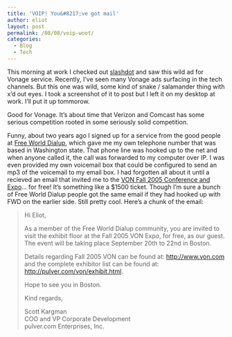 ```yaml
---
title: 'VOIP! You&#8217;ve got mail'
author: eliot
layout: post
permalink: /08/08/voip-woot/
categories:
  - Blog
  - Tech
---
```

This morning at work I checked out [slashdot][1] and saw this wild ad for Vonage service. Recently, I&#8217;ve seen many Vonage ads surfacing in the tech channels. But this one was wild, some kind of snake / salamander thing with x&#8217;d out eyes. I took a screenshot of it to post but I left it on my desktop at work. I&#8217;ll put it up tommorow.

Good for Vonage. It&#8217;s about time that Verizon and Comcast has some serious competition rooted in some seriously solid competition.

Funny, about two years ago I signed up for a service from the good people at [Free World Dialup][2], which gave me my own telephone number that was based in Washington state. That phone line was hooked up to the net and when anyone called it, the call was forwarded to my computer over IP. I was even provided my own voicemail box that could be configured to send an mp3 of the voicemail to my email box. I had forgotten all about it until a recieved an email that invited me to the [VON Fall 2005 Conference and Expo][3]&#8230; for free! It&#8217;s something like a $1500 ticket. Though I&#8217;m sure a bunch of Free World Dialup people got the same email if they had hooked up with FWD on the earlier side. Still pretty cool. Here&#8217;s a chunk of the email:

> Hi Eliot,
> 
> As a member of the Free World Dialup community, you are invited to visit the exhibit floor at the Fall 2005 VON Expo, for free, as our guest. The event will be taking place September 20th to 22nd in Boston.
> 
> Details regarding Fall 2005 VON can be found at: <http://www.von.com> and the complete exhibitor list can be found at: <http://pulver.com/von/exhibit.html>.
> 
> Hope to see you in Boston.
> 
> Kind regards,
> 
> Scott Kargman  
> COO and VP Corporate Development  
> pulver.com Enterprises, Inc.

 [1]: http://www.slashdot.org
 [2]: http://www.freeworlddialup.com/
 [3]: http://www.von.com/
